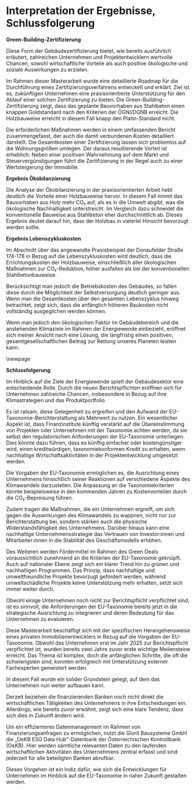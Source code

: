 # Interpretation der Ergebnisse, Schlussfolgerung

**Green-Building-Zertifizierung**

Diese Form der Gebäudezertifizierung bietet, wie bereits ausführlich erläutert, zahlreichen Unternehmen und Projektentwicklern wertvolle Chancen, sowohl wirtschaftliche Vorteile als auch positive ökologische und soziale Auswirkungen zu erzielen.

Im Rahmen dieser Masterarbeit wurde eine detaillierte Roadmap für die Durchführung eines Zertifizierungsverfahrens entwickelt und erklärt. Ziel ist es, zukünftigen Unternehmen eine praxisorientierte Unterstützung für den Ablauf einer solchen Zertifizierung zu bieten. Die Green-Building-Zertifizierung zeigt, dass das geplante Bauvorhaben aus Stahlbeton einen knappen Goldstandard nach den Kriterien der ÖGNI/DGNB erreicht. Die Holzbauweise erreicht in diesem Fall knapp den Platin-Standard nicht.

Die erforderlichen Maßnahmen werden in einem umfassenden Bericht zusammengefasst, der auch die damit verbundenen Kosten detailliert darstellt. Die Gesamtkosten einer Zertifizierung lassen sich problemlos auf die Wohnungsgrößen umlegen. Der daraus resultierende Vorteil ist erheblich: Neben einer positiven Wahrnehmung auf dem Markt und Steuervergünstigungen führt die Zertifizierung in der Regel auch zu einer Wertsteigerung der Immobilie.

**Ergebnis Ökobilanzierung**

Die Analyse der Ökobilanzierung in der praxisorientierten Arbeit hebt deutlich die Vorteile einer Holzbauweise hervor. In diesem Fall nimmt das Bauvorhaben aus Holz mehr CO₂ auf, als es in die Umwelt abgibt, was die ökologische Nachhaltigkeit unterstreicht. Im Vergleich dazu schneidet die konventionelle Bauweise aus Stahlbeton eher durchschnittlich ab. Dieses Ergebnis deutet darauf hin, dass der Holzbau in vielerlei Hinsicht bevorzugt werden sollte.

**Ergebnis Lebenszykluskosten**

Im Abschnitt über das angewandte Praxisbeispiel der Donaufelder Straße 174-178 in Bezug auf die Lebenszykluskosten wird deutlich, dass die Errichtungskosten der Holzbauweise, einschließlich aller ökologischen Maßnahmen zur CO₂-Reduktion, höher ausfallen als bei der konventionellen Stahlbetonbauweise.

Berücksichtigt man jedoch die Betriebskosten des Gebäudes, so fallen diese durch die Möglichkeit der Selbstversorgung deutlich geringer aus. Wenn man die Gesamtkosten über den gesamten Lebenszyklus hinweg betrachtet, zeigt sich, dass die anfänglich höheren Baukosten nicht vollständig ausgeglichen werden können.

Wenn man jedoch den ökologischen Faktor im Gebäudebereich und die anstehenden Klimaziele im Rahmen der Energiewende einbezieht, eröffnet sich meiner Ansicht nach eine Lösung, die langfristig einen positiven, gesamtgesellschaftlichen Beitrag zur Rettung unseres Planeten leisten kann.

\newpage

**Schlussfolgerung**

Im Hinblick auf die Ziele der Energiewende spielt der Gebäudesektor eine entscheidende Rolle. Durch die neuen Berichtspflichten eröffnen sich für Unternehmen zahlreiche Chancen, insbesondere in Bezug auf ihre Klimastrategien und das Produktportfolio.

Es ist ratsam, diese Gelegenheit zu ergreifen und den Aufwand der EU-Taxonomie-Berichterstattung als Mehrwert zu nutzen. Ein wesentlicher Aspekt ist, dass Finanzinstitute künftig verstärkt auf die Übereinstimmung von Projekten oder Unternehmen mit der Taxonomie achten werden, da sie selbst den regulatorischen Anforderungen der EU-Taxonomie unterliegen. Dies könnte dazu führen, dass es künftig einfacher oder kostengünstiger wird, einen kreditwürdigen, taxonomiekonformen Kredit zu erhalten, wenn nachhaltige Wirtschaftsaktivitäten in der Projektentwicklung umgesetzt werden.

Die Vorgaben der EU-Taxonomie ermöglichen es, die Ausrichtung eines Unternehmens hinsichtlich seiner Reaktionen auf verschiedene Aspekte des Klimawandels darzustellen. Die Anpassung an die Taxonomiekriterien könnte beispielsweise in den kommenden Jahren zu Kostenvorteilen durch die CO₂-Bepreisung führen.

Zudem tragen die Maßnahmen, die ein Unternehmen ergreift, um sich gegen die Auswirkungen des Klimawandels zu wappnen, nicht nur zur Berichterstattung bei, sondern stärken auch die physische Widerstandsfähigkeit des Unternehmens. Darüber hinaus kann eine nachhaltige Unternehmensstrategie das Vertrauen von Investor:innen und Mitarbeiter:innen in die Stabilität des Geschäftsmodells erhöhen.

Des Weiteren werden Fördermittel im Rahmen des Green Deals voraussichtlich zunehmend an die Kriterien der EU-Taxonomie geknüpft. Auch auf nationaler Ebene zeigt sich ein klarer Trend hin zu grünen und nachhaltigen Programmen. Das Prinzip, dass nachhaltige und umweltfreundliche Projekte bevorzugt gefördert werden, während umweltschädliche Projekte keine Unterstützung mehr erhalten, setzt sich immer weiter durch.

Obwohl einige Unternehmen noch nicht zur Berichtspflicht verpflichtet sind, ist es sinnvoll, die Anforderungen der EU-Taxonomie bereits jetzt in die strategische Ausrichtung zu integrieren und deren Bedeutung für das Unternehmen zu evaluieren.

Diese Masterarbeit beschäftigt sich mit der spezifischen Herangehensweise eines privaten Immobilienentwicklers in Bezug auf die Vorgaben der EU-Taxonomie. Obwohl das Unternehmen erst im Jahr 2025 zur Berichtspflicht verpflichtet ist, wurden bereits zwei Jahre zuvor erste wichtige Meilensteine erreicht. Das Thema ist komplex, doch die anfänglichen Schritte, die oft die schwierigsten sind, konnten erfolgreich mit Unterstützung externer Fachexperten gemeistert werden.

In diesem Fall wurde ein solider Grundstein gelegt, auf dem das Unternehmen nun weiter aufbauen kann.

Derzeit beziehen die finanzierenden Banken noch nicht direkt die wirtschaftlichen Tätigkeiten des Unternehmens in ihre Entscheidungen ein. Allerdings, wie bereits zuvor erwähnt, zeigt sich eine klare Tendenz, dass sich dies in Zukunft ändern wird.

Um ein effizienteres Datenmanagement im Rahmen von Finanzierungsanfragen zu ermöglichen, nutzt die Glorit Bausysteme GmbH die „OeKB ESG Data Hub"-Datenbank der Österreichischen Kontrollbank (OeKB). Hier werden sämtliche relevanten Daten zu den laufenden wirtschaftlichen Aktivitäten des Unternehmens zentral erfasst und sind jederzeit für alle beteiligten Banken abrufbar.

Dieses Vorgehen ist ein Indiz dafür, wie sich die Entwicklungen für Unternehmen im Hinblick auf die EU-Taxonomie in naher Zukunft gestalten werden.
